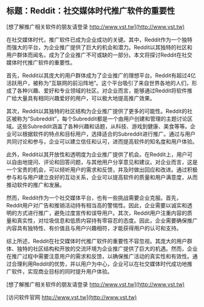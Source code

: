 ## **标题：Reddit：社交媒体时代推广软件的重要性**

[想了解推广相关软件的朋友请登录 http://www.vst.tw](http://www.vst.tw)

在社交媒体时代，推广软件已成为企业成功的关键。其中，Reddit作为一个独特而强大的平台，为企业推广提供了巨大的机会和潜力。Reddit以其独特的社区和用户群体而闻名，成为了企业推广不可或缺的一部分。本文将探讨Reddit在社交媒体时代推广软件的重要性。

首先，Reddit以其庞大的用户群体成为了企业推广的理想平台。Reddit有超过4亿活跃用户，被称为“互联网的前沿阵地”。这个平台吸引了来自世界各地的人们，形成了各种兴趣、爱好和专业领域的社区。对企业而言，能够通过Reddit将软件推广给大量具有相同兴趣爱好的用户，可以极大地提高推广效果。

其次，Reddit以其独特的社区结构为企业推广提供了更多的可能性。Reddit的社区被称为“Subreddit”，每个Subreddit都是一个由用户创建和管理的主题讨论区域。这些Subreddit涵盖了各种兴趣和话题，从科技、游戏到健康、美食等等。企业可以根据软件的特点和目标用户，选择适合的Subreddit进行推广。通过与用户共同讨论和参与，企业可以建立信任和认可，进而提高软件的知名度和用户体验。

此外，Reddit以其开放性和透明度为企业推广提供了机会。在Reddit上，用户可以自由地提问、评论和回答问题，与其他用户分享意见和建议。对企业而言，这是一个宝贵的机会，可以倾听用户的需求和反馈，并及时做出回应和改进。通过积极参与和与用户建立良好的互动关系，企业可以提高软件的质量和用户满意度，从而推动软件的推广和发展。

然而，Reddit作为一个社交媒体平台，也有一些挑战需要企业克服。首先，Reddit用户对广告和推销活动持有相当高的警惕性。因此，企业需要以诚实和透明的方式进行推广，避免过度宣传和误导用户。其次，Reddit用户注重内容的质量和真实性，对垃圾信息和低质内容持有零容忍的态度。因此，企业需要确保推广内容具有独特性、有价值且与用户兴趣相符，才能获得用户的认可和支持。

综上所述，Reddit在社交媒体时代推广软件的重要性不容忽视。其庞大的用户群体、独特的社区结构和开放的交流环境为企业推广提供了巨大的机遇。然而，企业在推广过程中需要注意用户的需求和反馈，以确保推广活动的真实性和有效性。通过合理利用Reddit的优势，并以用户为中心，企业可以在社交媒体时代成功地推广软件，实现商业目标的同时提升用户体验。

[想了解推广相关软件的朋友请登录 http://www.vst.tw](http://www.vst.tw)


[访问软件官网 http://www.vst.tw](http://www.vst.tw)
